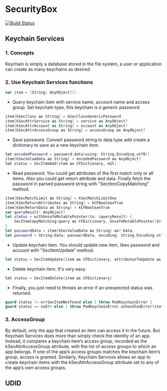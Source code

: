 # SecurityBox
[![Build Status](https://travis-ci.org/CodeDrunkard/SecurityBox.svg?branch=master)](https://travis-ci.org/CodeDrunkard/SecurityBox)

## Keychain Services

### 1. Concepts
Keychain is simply a database stored in the file system, a user or application can create as many keychains as desired.

### 2. Use Keychain Services functions

```swift
var item = [String: AnyObject]()
```
* Query keychain item with service name, account name and access group. Set keychain type, this keychain is a generic password.

```swift
item[kSecClass as String] = kSecClassGenericPassword
item[kSecAttrService as String] = service as AnyObject?
item[kSecAttrAccount as String] = account as AnyObject?
item[kSecAttrAccessGroup as String] = accessGroup as AnyObject?
```
* Save password. Convert password string to data type add create a dictionary to save as a new keychain item.

```swift
let encodedPassword = password.data(using: String.Encoding.utf8)!
item[kSecValueData as String] = encodedPassword as AnyObject?
let status = SecItemAdd(item as CFDictionary, nil)
```
* Read password. You could get attributes of the first match only or all items. Also you could get return attribute and data. Finally fetch the password in parsed password string with "SecItemCopyMatching" method.

```swift
item[kSecMatchLimit as String] = kSecMatchLimitOne
item[kSecReturnAttributes as String] = kCFBooleanTrue
item[kSecReturnData as String] = kCFBooleanTrue
var queryResult: AnyObject?
let status = withUnsafeMutablePointer(to: &queryResult) {
    SecItemCopyMatching(query as CFDictionary, UnsafeMutablePointer($0))
}
let passwordData = item[kSecValueData as String] as? Data,
let password = String(data: passwordData, encoding: String.Encoding.utf8)
```
* Update keychain item. You should update new item, likes password and account with "SecItemUpdate" method.

```swift
let status = SecItemUpdate(item as CFDictionary, attributesToUpdate as CFDictionary)
```
* Delete keychain item. It's very easy.

```swift
let status = SecItemDelete(item as CFDictionary)
```
* Finally, you just need to throws an error if an unexpected status was returned.

```swift
guard status != errSecItemNotFound else { throw PwdKeychainError }
guard status == noErr else { throw PwdKeychainError.unhandledError(status: status) }
```

### 3. AccessGroup
By default, only the app that created an item can access it in the future. But Keychain Services does more than simply check the identity of an app. Instead, it compares a keychain item’s access group, recorded as the kSecAttrAccessGroup attribute, with the list of access groups to which an app belongs. If one of the app’s access groups matches the keychain item’s group, access is granted. Similarly, Keychain Services allows an app to create keychain items with the kSecAttrAccessGroup attribute set to any of the app’s own access groups.

## UDID